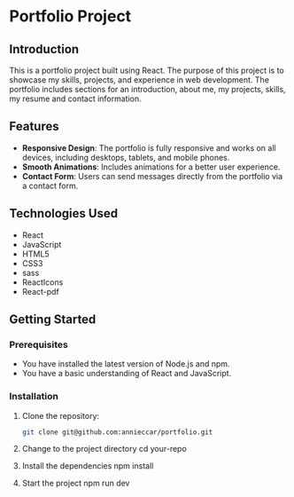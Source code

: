 # Portfolio Project

## Introduction

This is a portfolio project built using React. The purpose of this project is to showcase my skills, projects, and experience in web development. The portfolio includes sections for an introduction, about me, my projects, skills, my resume and contact information.

## Features

- **Responsive Design**: The portfolio is fully responsive and works on all devices, including desktops, tablets, and mobile phones.
- **Smooth Animations**: Includes animations for a better user experience.
- **Contact Form**: Users can send messages directly from the portfolio via a contact form.


## Technologies Used

- React
- JavaScript
- HTML5
- CSS3
- sass
- ReactIcons
- React-pdf

## Getting Started

### Prerequisites

- You have installed the latest version of Node.js and npm.
- You have a basic understanding of React and JavaScript.

### Installation

1. Clone the repository:

   ```sh
   git clone git@github.com:annieccar/portfolio.git

2. Change to the project directory
    cd your-repo

3. Install the dependencies
     npm install

4. Start the project
    npm run dev
